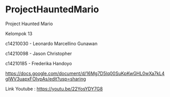 # ProjectHauntedMario
 Project Haunted Mario

Kelompok 13

c14210030 - Leonardo Marcellino Gunawan

c14210098 - Jason Christopher

c14210185 - Frederika Handoyo

https://docs.google.com/document/d/16Mg7D5lq00SuKpKwGHL0wXa7kL4glWV3uapxFOIvpAs/edit?usp=sharing

Link Youtube :  https://youtu.be/22YosYDY7G8
